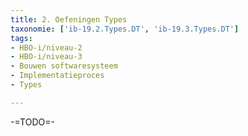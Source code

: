 ```yaml
---
title: 2. Oefeningen Types
taxonomie: ['ib-19.2.Types.DT', 'ib-19.3.Types.DT']
tags:
- HBO-i/niveau-2
- HBO-i/niveau-3
- Bouwen softwaresysteem
- Implementatieproces
- Types

---
```


-=TODO=-